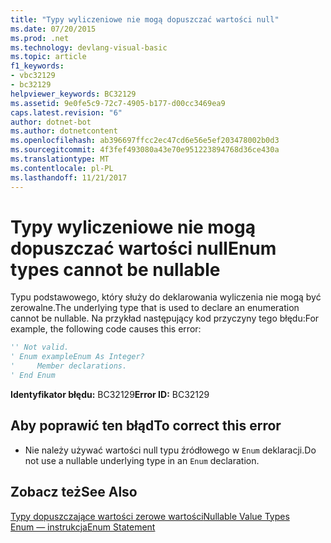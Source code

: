 ```yaml
---
title: "Typy wyliczeniowe nie mogą dopuszczać wartości null"
ms.date: 07/20/2015
ms.prod: .net
ms.technology: devlang-visual-basic
ms.topic: article
f1_keywords:
- vbc32129
- bc32129
helpviewer_keywords: BC32129
ms.assetid: 9e0fe5c9-72c7-4905-b177-d00cc3469ea9
caps.latest.revision: "6"
author: dotnet-bot
ms.author: dotnetcontent
ms.openlocfilehash: ab396697ffcc2ec47cd6e56e5ef203478002b0d3
ms.sourcegitcommit: 4f3fef493080a43e70e951223894768d36ce430a
ms.translationtype: MT
ms.contentlocale: pl-PL
ms.lasthandoff: 11/21/2017
---
```

# <a name="enum-types-cannot-be-nullable"></a><span data-ttu-id="a8da6-102">Typy wyliczeniowe nie mogą dopuszczać wartości null</span><span class="sxs-lookup"><span data-stu-id="a8da6-102">Enum types cannot be nullable</span></span>
<span data-ttu-id="a8da6-103">Typu podstawowego, który służy do deklarowania wyliczenia nie mogą być zerowalne.</span><span class="sxs-lookup"><span data-stu-id="a8da6-103">The underlying type that is used to declare an enumeration cannot be nullable.</span></span> <span data-ttu-id="a8da6-104">Na przykład następujący kod przyczyny tego błędu:</span><span class="sxs-lookup"><span data-stu-id="a8da6-104">For example, the following code causes this error:</span></span>  
  
```vb  
'' Not valid.  
' Enum exampleEnum As Integer?  
'     Member declarations.  
' End Enum  
```  
  
 <span data-ttu-id="a8da6-105">**Identyfikator błędu:** BC32129</span><span class="sxs-lookup"><span data-stu-id="a8da6-105">**Error ID:** BC32129</span></span>  
  
## <a name="to-correct-this-error"></a><span data-ttu-id="a8da6-106">Aby poprawić ten błąd</span><span class="sxs-lookup"><span data-stu-id="a8da6-106">To correct this error</span></span>  
  
-   <span data-ttu-id="a8da6-107">Nie należy używać wartości null typu źródłowego w `Enum` deklaracji.</span><span class="sxs-lookup"><span data-stu-id="a8da6-107">Do not use a nullable underlying type in an `Enum` declaration.</span></span>  
  
## <a name="see-also"></a><span data-ttu-id="a8da6-108">Zobacz też</span><span class="sxs-lookup"><span data-stu-id="a8da6-108">See Also</span></span>  
 [<span data-ttu-id="a8da6-109">Typy dopuszczające wartości zerowe wartości</span><span class="sxs-lookup"><span data-stu-id="a8da6-109">Nullable Value Types</span></span>](../../visual-basic/programming-guide/language-features/data-types/nullable-value-types.md)  
 [<span data-ttu-id="a8da6-110">Enum — instrukcja</span><span class="sxs-lookup"><span data-stu-id="a8da6-110">Enum Statement</span></span>](../../visual-basic/language-reference/statements/enum-statement.md)
